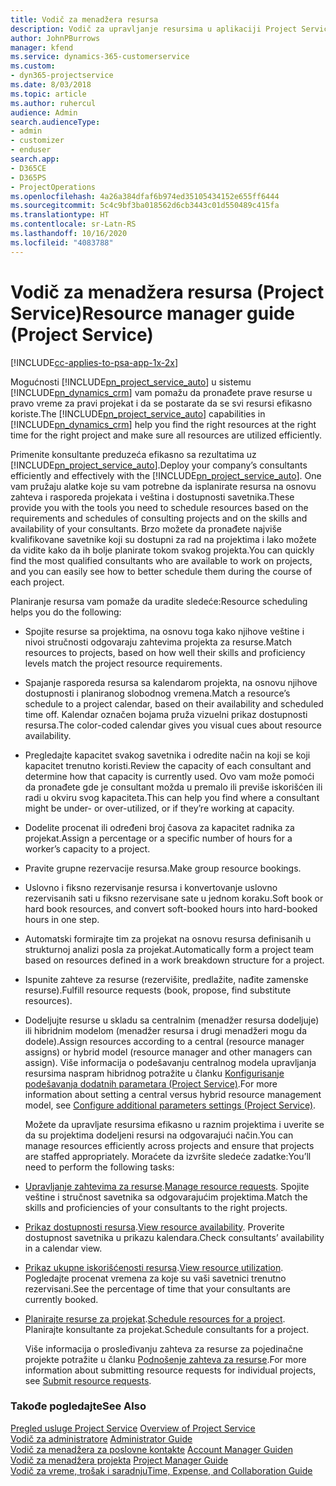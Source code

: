 ```yaml
---
title: Vodič za menadžera resursa
description: Vodič za upravljanje resursima u aplikaciji Project Service
author: JohnPBurrows
manager: kfend
ms.service: dynamics-365-customerservice
ms.custom:
- dyn365-projectservice
ms.date: 8/03/2018
ms.topic: article
ms.author: ruhercul
audience: Admin
search.audienceType:
- admin
- customizer
- enduser
search.app:
- D365CE
- D365PS
- ProjectOperations
ms.openlocfilehash: 4a26a384dfaf6b974ed35105434152e655ff6444
ms.sourcegitcommit: 5c4c9bf3ba018562d6cb3443c01d550489c415fa
ms.translationtype: HT
ms.contentlocale: sr-Latn-RS
ms.lasthandoff: 10/16/2020
ms.locfileid: "4083788"
---
```

# <a name="resource-manager-guide-project-service"></a><span data-ttu-id="fa918-103">Vodič za menadžera resursa (Project Service)</span><span class="sxs-lookup"><span data-stu-id="fa918-103">Resource manager guide (Project Service)</span></span>

[!INCLUDE[cc-applies-to-psa-app-1x-2x](../includes/cc-applies-to-psa-app-1x-2x.md)]

<span data-ttu-id="fa918-104">Mogućnosti [!INCLUDE[pn_project_service_auto](../includes/pn-project-service-auto.md)] u sistemu [!INCLUDE[pn_dynamics_crm](../includes/pn-dynamics-crm.md)] vam pomažu da pronađete prave resurse u pravo vreme za pravi projekat i da se postarate da se svi resursi efikasno koriste.</span><span class="sxs-lookup"><span data-stu-id="fa918-104">The [!INCLUDE[pn_project_service_auto](../includes/pn-project-service-auto.md)] capabilities in [!INCLUDE[pn_dynamics_crm](../includes/pn-dynamics-crm.md)] help you find the right resources at the right time for the right project and make sure all resources are utilized efficiently.</span></span>  
  
 <span data-ttu-id="fa918-105">Primenite konsultante preduzeća efikasno sa rezultatima uz [!INCLUDE[pn_project_service_auto](../includes/pn-project-service-auto.md)].</span><span class="sxs-lookup"><span data-stu-id="fa918-105">Deploy your company’s consultants efficiently and effectively with the [!INCLUDE[pn_project_service_auto](../includes/pn-project-service-auto.md)].</span></span> <span data-ttu-id="fa918-106">One vam pružaju alatke koje su vam potrebne da isplanirate resursa na osnovu zahteva i rasporeda projekata i veština i dostupnosti savetnika.</span><span class="sxs-lookup"><span data-stu-id="fa918-106">These provide you with the tools you need to schedule resources based on the requirements and schedules of consulting projects and on the skills and availability of your consultants.</span></span> <span data-ttu-id="fa918-107">Brzo možete da pronađete najviše kvalifikovane savetnike koji su dostupni za rad na projektima i lako možete da vidite kako da ih bolje planirate tokom svakog projekta.</span><span class="sxs-lookup"><span data-stu-id="fa918-107">You can quickly find the most qualified consultants who are available to work on projects, and you can easily see how to better schedule them during the course of each project.</span></span>  
  
 <span data-ttu-id="fa918-108">Planiranje resursa vam pomaže da uradite sledeće:</span><span class="sxs-lookup"><span data-stu-id="fa918-108">Resource scheduling helps you do the following:</span></span>  
  
- <span data-ttu-id="fa918-109">Spojite resurse sa projektima, na osnovu toga kako njihove veštine i nivoi stručnosti odgovaraju zahtevima projekta za resurse.</span><span class="sxs-lookup"><span data-stu-id="fa918-109">Match resources to projects, based on how well their skills and proficiency levels match the project resource requirements.</span></span>  
  
- <span data-ttu-id="fa918-110">Spajanje rasporeda resursa sa kalendarom projekta, na osnovu njihove dostupnosti i planiranog slobodnog vremena.</span><span class="sxs-lookup"><span data-stu-id="fa918-110">Match a resource’s schedule to a project calendar, based on their availability and scheduled time off.</span></span> <span data-ttu-id="fa918-111">Kalendar označen bojama pruža vizuelni prikaz dostupnosti resursa.</span><span class="sxs-lookup"><span data-stu-id="fa918-111">The color-coded calendar gives you visual cues about resource availability.</span></span>  
  
- <span data-ttu-id="fa918-112">Pregledajte kapacitet svakog savetnika i odredite način na koji se koji kapacitet trenutno koristi.</span><span class="sxs-lookup"><span data-stu-id="fa918-112">Review the capacity of each consultant and determine how that capacity is currently used.</span></span> <span data-ttu-id="fa918-113">Ovo vam može pomoći da pronađete gde je consultant možda u premalo ili previše iskorišćen ili radi u okviru svog kapaciteta.</span><span class="sxs-lookup"><span data-stu-id="fa918-113">This can help you find where a consultant might be under- or over-utilized, or if they’re working at capacity.</span></span>  
  
- <span data-ttu-id="fa918-114">Dodelite procenat ili određeni broj časova za kapacitet radnika za projekat.</span><span class="sxs-lookup"><span data-stu-id="fa918-114">Assign a percentage or a specific number of hours for a worker’s capacity to a project.</span></span>  
  
- <span data-ttu-id="fa918-115">Pravite grupne rezervacije resursa.</span><span class="sxs-lookup"><span data-stu-id="fa918-115">Make group resource bookings.</span></span>  
  
- <span data-ttu-id="fa918-116">Uslovno i fiksno rezervisanje resursa i konvertovanje uslovno rezervisanih sati u fiksno rezervisane sate u jednom koraku.</span><span class="sxs-lookup"><span data-stu-id="fa918-116">Soft book or hard book resources, and convert soft-booked hours into hard-booked hours in one step.</span></span>  
  
- <span data-ttu-id="fa918-117">Automatski formirajte tim za projekat na osnovu resursa definisanih u strukturnoj analizi posla za projekat.</span><span class="sxs-lookup"><span data-stu-id="fa918-117">Automatically form a project team based on resources defined in a work breakdown structure for a project.</span></span>  
  
- <span data-ttu-id="fa918-118">Ispunite zahteve za resurse (rezervišite, predlažite, nađite zamenske resurse).</span><span class="sxs-lookup"><span data-stu-id="fa918-118">Fulfill resource requests (book, propose, find substitute resources).</span></span>  
  
- <span data-ttu-id="fa918-119">Dodeljujte resurse u skladu sa centralnim (menadžer resursa dodeljuje) ili hibridnim modelom (menadžer resursa i drugi menadžeri mogu da dodele).</span><span class="sxs-lookup"><span data-stu-id="fa918-119">Assign resources according to a central (resource manager assigns) or hybrid model (resource manager and other managers can assign).</span></span> <span data-ttu-id="fa918-120">Više informacija o podešavanju centralnog modela upravljanja resursima naspram hibridnog potražite u članku [Konfigurisanje podešavanja dodatnih parametara (Project Service)](../psa/configure-additional-parameters-settings.md).</span><span class="sxs-lookup"><span data-stu-id="fa918-120">For more information about setting a central versus hybrid resource management model, see [Configure additional parameters settings (Project Service)](../psa/configure-additional-parameters-settings.md).</span></span>  
  
  <span data-ttu-id="fa918-121">Možete da upravljate resursima efikasno u raznim projektima i uverite se da su projektima dodeljeni resursi na odgovarajući način.</span><span class="sxs-lookup"><span data-stu-id="fa918-121">You can manage resources efficiently across projects and ensure that projects are staffed appropriately.</span></span> <span data-ttu-id="fa918-122">Moraćete da izvršite sledeće zadatke:</span><span class="sxs-lookup"><span data-stu-id="fa918-122">You’ll need to perform the following tasks:</span></span>  
  
- <span data-ttu-id="fa918-123">[Upravljanje zahtevima za resurse](../psa/manage-resource-requests.md).</span><span class="sxs-lookup"><span data-stu-id="fa918-123">[Manage resource requests](../psa/manage-resource-requests.md).</span></span> <span data-ttu-id="fa918-124">Spojite veštine i stručnost savetnika sa odgovarajućim projektima.</span><span class="sxs-lookup"><span data-stu-id="fa918-124">Match the skills and proficiencies of your consultants to the right projects.</span></span>  
  
- <span data-ttu-id="fa918-125">[Prikaz dostupnosti resursa](../psa/view-resource-availability.md).</span><span class="sxs-lookup"><span data-stu-id="fa918-125">[View resource availability](../psa/view-resource-availability.md).</span></span> <span data-ttu-id="fa918-126">Proverite dostupnost savetnika u prikazu kalendara.</span><span class="sxs-lookup"><span data-stu-id="fa918-126">Check consultants’ availability in a calendar view.</span></span>  
  
- <span data-ttu-id="fa918-127">[Prikaz ukupne iskorišćenosti resursa](../psa/view-resource-utilization.md).</span><span class="sxs-lookup"><span data-stu-id="fa918-127">[View resource utilization](../psa/view-resource-utilization.md).</span></span> <span data-ttu-id="fa918-128">Pogledajte procenat vremena za koje su vaši savetnici trenutno rezervisani.</span><span class="sxs-lookup"><span data-stu-id="fa918-128">See the percentage of time that your consultants are currently booked.</span></span>  
  
- <span data-ttu-id="fa918-129">[Planirajte resurse za projekat](../psa/schedule-resources-project.md).</span><span class="sxs-lookup"><span data-stu-id="fa918-129">[Schedule resources for a project](../psa/schedule-resources-project.md).</span></span> <span data-ttu-id="fa918-130">Planirajte konsultante za projekat.</span><span class="sxs-lookup"><span data-stu-id="fa918-130">Schedule consultants for a project.</span></span>  
  
  <span data-ttu-id="fa918-131">Više informacija o prosleđivanju zahteva za resurse za pojedinačne projekte potražite u članku [Podnošenje zahteva za resurse](../psa/submit-resource-requests.md).</span><span class="sxs-lookup"><span data-stu-id="fa918-131">For more information about submitting resource requests for individual projects, see [Submit resource requests](../psa/submit-resource-requests.md).</span></span>  
  
### <a name="see-also"></a><span data-ttu-id="fa918-132">Takođe pogledajte</span><span class="sxs-lookup"><span data-stu-id="fa918-132">See Also</span></span>  
 <span data-ttu-id="fa918-133">[Pregled usluge Project Service](../psa/overview.md) </span><span class="sxs-lookup"><span data-stu-id="fa918-133">[Overview of Project Service](../psa/overview.md) </span></span>  
 <span data-ttu-id="fa918-134">[Vodič za administratore](../psa/admin-guide.md) </span><span class="sxs-lookup"><span data-stu-id="fa918-134">[Administrator Guide](../psa/admin-guide.md) </span></span>  
 <span data-ttu-id="fa918-135">[Vodič za menadžera za poslovne kontakte](../psa/account-manager-guide.md) </span><span class="sxs-lookup"><span data-stu-id="fa918-135">[Account Manager Guiden](../psa/account-manager-guide.md) </span></span>  
 <span data-ttu-id="fa918-136">[Vodič za menadžera projekta](../psa/project-manager-guide.md) </span><span class="sxs-lookup"><span data-stu-id="fa918-136">[Project Manager Guide](../psa/project-manager-guide.md) </span></span>  
 [<span data-ttu-id="fa918-137">Vodič za vreme, trošak i saradnju</span><span class="sxs-lookup"><span data-stu-id="fa918-137">Time, Expense, and Collaboration Guide</span></span>](../psa/time-expense-collaboration-guide.md)
